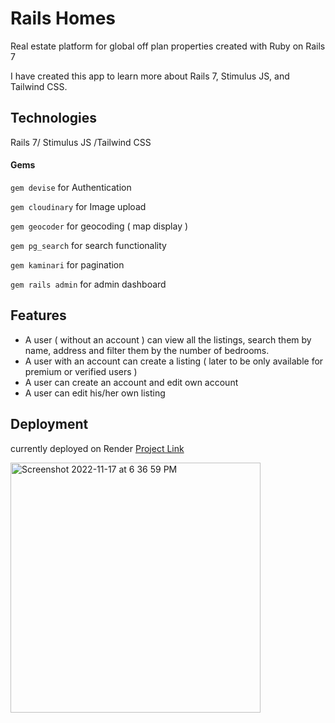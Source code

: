 # Rails Homes 

Real estate platform for global off plan properties created with Ruby on Rails 7

I have created this app to learn more about Rails 7, Stimulus JS, and Tailwind CSS. 

## Technologies

Rails 7/ Stimulus JS /Tailwind CSS 

#### Gems

```gem devise``` for Authentication 

```gem cloudinary``` for Image upload

```gem geocoder``` for geocoding ( map display )

```gem pg_search``` for search functionality 

```gem kaminari``` for pagination 

```gem rails admin``` for admin dashboard

## Features 

- A user ( without an account ) can view all the listings, search them by name, address and filter them by the number of bedrooms.
- A user with an account can create a listing ( later to be only available for premium or verified users )
- A user can create an account and edit own account
- A user can edit his/her own listing 


## Deployment

currently deployed on Render 
[Project Link](https://rails-w531.onrender.com/)


<img width="400" alt="Screenshot 2022-11-17 at 6 36 59 PM" src="https://user-images.githubusercontent.com/53289659/202504244-c93e740c-9124-4a1b-997c-5f7f3646f963.png">


